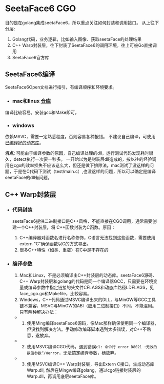 # SeetaFace6 CGO
目的是在golang集成seetaFace6，所以重点关注如何封装和调用接口。
从上往下分层:
1. Golang代码，业务逻辑，比如输入图像、获取seetaFace的处理结果
2. C++ Warp封装层，往下封装了SeetaFace6的调用环境，往上可被Go直接调用
3. SeetaFace6官方库

## SeetaFace6编译
SeetaFace6Open文档进行指引，有编译顺序和环境要求。

- ### mac和linux [仓库](https://gitee.com/bighuangbee/seeta-face6-open)
编译比较容易，安装gcc和Make即可。

- ### windows
依赖MSVC，需要一定熟悉程度，否则容易各种报错。
不建议自己编译，可使用[已编译好的动态库](https://github.com/bighuangbee/SeetaFace6OpenBinary)。

**坑点**:
可能由于编译参数的原因，自己编译处理的dll，运行测试代码发现耗时很久，detect执行一次要一秒多。
一开始以为是封装层dll造成的，按以往的经验调用在cgo的效率损失不应该这么大，但还是做下排除法，mac测试了没这样的问题，于是在C代码下测试（test/main.c）,也没这样的问题，所以可以确定是编译seetaFace的dll有问题。

## C++ Warp封装层
- ### 代码封装
    seetaFace6提供二进制接口是C++风格，不能直接在CGO调用，通常需要创建一个C++封装层，将 C++函数封装为C函数。原因：
  1. C++编译器对函数名进行名称修饰，C语言无法找到这些函数，需要使用extern "C"确保函数以C的方式导出。
  2. 很多C++特性（如类、重载）在C中是不存在的
  
- ### 编译参数
  1. Mac和Linux，不是必须编译出C++封装层的动态库。seetaFace6源码、C++ Warp封装层和golang的代码是同一个编译器GCC，只需要在环境变量或编译参数中指定链接的头文件CFLAGS和动态库路径LDFLAGS，见face_cgo.go和Makefile，比较容易。
  2. Windows，C++代码通过MSVC编译出来的DLL，与MinGW等GCC工具链不兼容，MSVC与MinGW的ABI（应用二进制接口）不同，不能混用。只有两种解决办法：
    - 1. 使用Ming编译seetaFace6源码，像Mac那样确保使用同一个编译器，但没找到解决方法。手动修改编译脚本遇到太多错误，对C++不熟悉，遂放弃。
    - 2. 使用MSVC编译CGO代码，遇到错误`cl: 命令行 error D8021 :无效的数值参数“/Werror`，无法搞定编译参数，穗放弃。
    - 3. 使用MSVC编译C++ Warp封装层，导出Extern C接口，生成动态库Warp.dll, 然后在Mingw编译golang，通过cgo链接封装层的Warp.dll，再调用底层seetaFace库。





